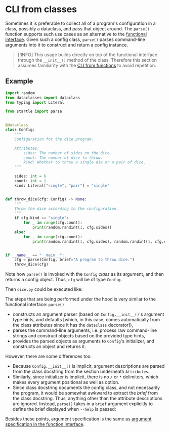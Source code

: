 # CLI from classes

Sometimes it is preferable to collect all of a program's configuration
in a class, possibly a dataclass, and pass that object around.
The `parse()` function supports such use cases as an alternative to the
[functional interface](/function-interface).
Given such a config class, `parse()` parses command-line arguments into it to construct
and return a config instance.

> [!INFO]
This usage builds directly on top of the functional interface
through the `__init__()` method of the class. Therefore this section assumes
familiarity with the [CLI from functions](/function-interface) to avoid
repetition.

## Example


<div class="code-file" style="--filename:'dice.py'">

```python
import random
from dataclasses import dataclass
from typing import Literal

from startle import parse


@dataclass
class Config:
    """
    Configuration for the dice program.

    Attributes:
        sides: The number of sides on the dice.
        count: The number of dice to throw.
        kind: Whether to throw a single die or a pair of dice.
    """

    sides: int = 6
    count: int = 1
    kind: Literal["single", "pair"] = "single"


def throw_dice(cfg: Config) -> None:
    """
    Throw the dice according to the configuration.
    """
    if cfg.kind == "single":
        for _ in range(cfg.count):
            print(random.randint(1, cfg.sides))
    else:
        for _ in range(cfg.count):
            print(random.randint(1, cfg.sides), random.randint(1, cfg.sides))


if __name__ == "__main__":
    cfg = parse(Config, brief="A program to throw dice.")
    throw_dice(cfg)
```

</div>

Note how `parse()` is invoked with the `Config` _class_ as its argument, and
then returns a config object. Thus, `cfg` will be of type `Config`.

Then `dice.py` could be executed like:

<div id="dice-run-cast"></div>

The steps that are being performed under the hood is very similar to the functional interface:
`parse()`
- constructs an argument parser (based on `Config.__init__()`'s argument type hints, and defaults
  [which, in this case, comes automatically from the class attributes since it has the `dataclass`
   decorator]),
- parses the command-line arguments, i.e. process raw command-line strings and construct objects
  based on the provided type hints,
- provides the parsed objects as arguments to `Config`'s initializer, and constructs an object
  and returns it.

However, there are some differences too:
- Because `Config.__init__()` is implicit, argument descriptions are parsed from the class docstring
  from the section underneath `Attributes`.
- Similarly, since initializer is implicit, there is no `/` or `*` delimiters, which makes every
  argument positional as well as option.
- Since class docstring documents the config class, and not necessarily the program, it would be somewhat
  awkward to extract the _brief_ from the class docstring. Thus, anything other than the attribute
  descriptions are ignored. Instead, `parse()` takes in a `brief` argument explicitly to define the
  brief displayed when `--help` is passed:

<div id="dice-help-cast"></div>

Besides these points, argument specification is the same as
[argument specification in the function interface](/function-interface#argument-specification).


<script>
AsciinemaPlayer.create('cast/dice-run.cast', document.getElementById('dice-run-cast'), {
    autoPlay: true,
    controls: true,
    speed: 2,
    rows: 7,
    terminalFontFamily: "'Fira Mono', monospace",
    terminalFontSize: "12px",
    fit: false,
    theme: "custom-auto",
});
AsciinemaPlayer.create('cast/dice-help.cast', document.getElementById('dice-help-cast'), {
    autoPlay: true,
    controls: true,
    speed: 2,
    rows: 15,
    terminalFontFamily: "'Fira Mono', monospace",
    terminalFontSize: "12px",
    fit: false,
    theme: "custom-auto",
});
</script>